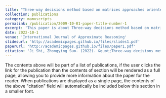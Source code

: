 ```yaml
---
title: "Three-way decisions method based on matrices approaches oriented dynamic interval-valued information system"
collection: publications
category: manuscripts
permalink: /publication/2009-10-01-paper-title-number-1
excerpt: 'This paper is about Three-way decisions method based on matrices approaches oriented dynamic interval-valued information system.'
date: 2022-10-1
venue: 'International Journal of Approximate Reasoning'
slidesurl: 'http://academicpages.github.io/files/slides1.pdf'
paperurl: 'http://academicpages.github.io/files/paper1.pdf'
citation: 'Ji Shi, Zhongying Suo. (2022). &quot;Three-way decisions method based on matrices approaches oriented dynamic interval-valued information system.&quot; <i>International Journal of Approximate Reasoning</i>. 149.'
---
```


The contents above will be part of a list of publications, if the user clicks the link for the publication than the contents of section will be rendered as a full page, allowing you to provide more information about the paper for the reader. When publications are displayed as a single page, the contents of the above "citation" field will automatically be included below this section in a smaller font.
